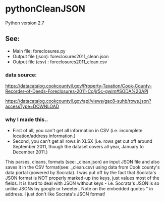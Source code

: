 pythonCleanJSON
===============

Python version 2.7

## See:
 -  Main file: foreclosures.py
 -  Output file (json): foreclosures2011_clean.json
 -  Output file (csv) : foreclosures2011_clean.csv


### data source: 
https://datacatalog.cookcountyil.gov/Property-Taxation/Cook-County-Recorder-of-Deeds-Foreclosures-2011-Co/jr5c-gwim#SODA%20API

https://datacatalog.cookcountyil.gov/api/views/gac8-suhb/rows.json?accessType=DOWNLOAD


### why I made this..
 - First of all, you can't get all information in CSV (i.e. incomplete location/address information.)
 - Second, you can't get all rows in XLSX (i.e. rows get cut off around September 2011, though the dataset covers all year, January to December 2011.)

This parses, cleans, formats (see: _clean.json) an input JSON file and also saves
it in the CSV format(see: _clean.csv) using data from Cook county's data portal
(powered by Socrata). I was put off by the fact that Socrata's JSON format is NOT
properly marked-up (no keys, just values most of the fields. It is hard to deal
with JSON without keys - i.e. Socrata's JSON is so unlike JSONs by google or tweeter..
Note on the embedded quotes \" in address. I just don't like Socrata's JSON format!